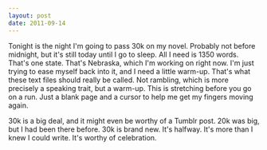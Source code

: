 ```yaml
---
layout: post
date: 2011-09-14
---
```


Tonight is the night I'm going to pass 30k on my novel. Probably not before midnight, but it's still today until I go to sleep. All I need is 1350 words. That's one state. That's Nebraska, which I'm working on right now. I'm just trying to ease myself back into it, and I need a little warm-up. That's what these text files should really be called. Not rambling, which is more precisely a speaking trait, but a warm-up. This is stretching before you go on a run. Just a blank page and a cursor to help me get my fingers moving again. 

30k is a big deal, and it might even be worthy of a Tumblr post. 20k was big, but I had been there before. 30k is brand new. It's halfway. It's more than I knew I could write. It's worthy of celebration.
